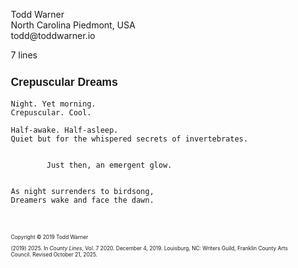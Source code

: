 <!--
Crepuscular Dreams, a poem
Copyright © 2019 Todd Warner

I wrote this in 2019. It's my favorite poem of mine. Hope you like it as
well.

In this, I used the manuscript CSS as a baseline to then modify the document
for presentation, not submission (I printed this out and framed it). It's an
example of a few things you can do if you are CSS-savvy.

Customizations:
- The page
  - A5 sized paper instead of US Letter.
  - I selected the 'dim' theme. (This only affects the preview and not the PDF
    or printed form of this document.)
- The document
  - Crimson Text as the baseline font (prettier)
  - font-size 20px instead of 12pt (16px).
  - Enabled the 'simple' flag to get rid of the contact information, poem
    facts, and to move the title to the top of the page.
- Title:
  - increased the size and left-aligned it (instead of centered)
  - changed font to Overpass (a sans-serif font often used for display
    text).
- Poem and Scene
  - Shrank the content size to 90% and centered the content. I just liked this
    framing of it.
- Footnotes!
  The first content block is an 'poem' class <section>. The second content
  block is an 'scene' class <section>. But I wanted the content to be
  footnotes, and so …
  - 'no-break' switch enabled to remove the preceding page break that would
    normally occur if this were a manuscript.
  - 'foothang' switch enabled so that the text is formatted as hanging
    indents.
  - added a top margin to the scene to shove it away from the poem a bit.
  - reduced the font size by 60% because the content is not the focus of the
    work.
- todd@toddwarner.io escaped to turn off automated linking even though you
  never see it because the 'simple' class in the article element makes the
  contact info disappear.

A note about footnotes and lines that begin with a number and a period. For
example our footnote begins with (2019) 2022. If that began with 2022 alone,
which in the original version of this, it did, you would have to escape that
period using a backslash. I.e., it would be 2022\. instead. Why? Because
markdown thinks a number. means you want an enumerated (ordered) list there and
not a paragraph. Markdown is great, but sometimes it can catch you in an
awkward spot. An alternative solution is to replace 2022. with
&ZeroWidthSpace;2022.

A note about the nested styles in this example. I only did that because I
really try to avoid adding !important after values in CSS. Being specific will
generally override the specificity of the imported CSS. You can remove all of
that expliciteness if you like and just add !important. I am very confortable
with CSS, of course, and therefore, I like the more explicit, if busier,
method. Here's an example of using !important and getting out of the nesting
for h1:

h1 {
    font-size: 125% !important;
    text-align: left !important;
}

-->


<style>
    @import url("https://toddwarner.io/pub/css/tw-font-sans-overpass.css");
    @import url("https://toddwarner.io/pub/css/tw-font-serif-crimson.css");
    @import url("https://toddwarner.io/pub/css/manuscript-css/manuscript-5.0.css");
    @import url("../../manuscript-5.0.css");
    /*
    @import url("../manuscript-5.0.css");
    @import url("../../manuscript-5.0.css");
    */
    #vpage > #manuscript {
        & > .poem {
            margin-inline: auto;
            max-width: 89%;
        }
        & > .poem > .title {
            font-family: overpass, sans-serif;
            margin-inline: 0;
            margin-block-start: .15in;
            & > h1 {
                font-size: 125%;
                text-align: left;
            }
        }
        & > .scene {
            max-width: 89%;
            margin-inline: auto;
            margin-block-start: .5in;
            font-size: 60%;
            line-height: 1.15;
        }
    }
    :root {
      --m-fontstack-serif: "Crimson Text", serif;
      --m-font-size: 20px;
    }
</style>

<div id="vpage" class="A5 dim">
<article id="manuscript" class="poetry simple">

<section class="poem">

<div class="contact">

Todd Warner  
North Carolina Piedmont, USA  
todd\@toddwarner\.io

</div>
<div class="count">

7 lines

</div>

<div class="title">

# Crepuscular Dreams

</div>


```
Night. Yet morning.
Crepuscular. Cool.
```

```
Half-awake. Half-asleep.
Quiet but for the whispered secrets of invertebrates.
```

```

        Just then, an emergent glow.
```

```

As night surrenders to birdsong,
Dreamers wake and face the dawn.
```

</section>
<section class="scene foothang no-break">

Copyright © 2019 Todd Warner

(2019) 2025\. In *County Lines*, Vol. 7 2020.
December 4, 2019. Louisburg, NC: Writers Guild, Franklin County Arts Council. Revised October 21, 2025.

</section>
</article>
</div>

